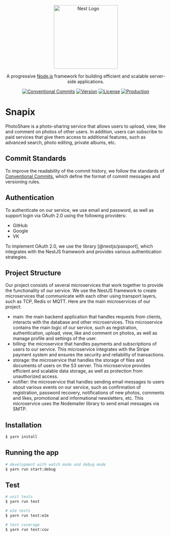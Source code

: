 <p align="center">
  <a href="http://nestjs.com/" target="blank"><img src="https://nestjs.com/img/logo-small.svg" width="200" alt="Nest Logo" /></a>
</p>

[circleci-image]: https://img.shields.io/circleci/build/github/nestjs/nest/master?token=abc123def456

[circleci-url]: https://circleci.com/gh/nestjs/nest

  <p align="center">A progressive <a href="http://nodejs.org" target="_blank">Node.js</a> framework for building efficient and scalable server-side applications.</p>
    <p align="center">
<a href="https://www.npmjs.com/~nestjscore" target="_blank"><img src="https://img.shields.io/badge/Conventional%20Commits-1.0.0-%23FE5196?logo=conventionalcommits&logoColor=white" alt="Conventional Commits" /></a>
<a href="https://github.com/KamenshikBackTeam/snapix/releases" target="_blank"><img src="https://img.shields.io/badge/version-0.0.1-blue" alt="Version" /></a>
<a href="https://github.com/KamenshikBackTeam/snapix" target="_blank"><img src="https://img.shields.io/npm/l/@nestjs/core.svg" alt="License" /></a>
<a href="https://9art.ru" target="_blank"><img src="https://img.shields.io/badge/production-brightgreen.svg" alt="Production"/></a>
</p>
  <!--[![Backers on Open Collective](https://opencollective.com/nest/backers/badge.svg)](https://opencollective.com/nest#backer)
  [![Sponsors on Open Collective](https://opencollective.com/nest/sponsors/badge.svg)](https://opencollective.com/nest#sponsor)-->

# Snapix

PhotoShare is a photo-sharing service that allows users to upload, view, like and comment on photos of other users. In
addition, users can subscribe to paid services that give them access to additional features, such as advanced search,
photo editing, private albums, etc.

## Commit Standards

To improve the readability of the commit history, we follow the standards
of [Conventional Commits](https://products.groupdocs.app/translation/markdown), which define the format of commit
messages and versioning rules.

## Authentication

To authenticate on our service, we use email and password, as well as support login via OAuth 2.0 using the following
providers:

- GitHub
- Google
- VK

To implement OAuth 2.0, we use the library [@nestjs/passport], which integrates with the NestJS framework and provides
various authentication strategies.

## Project Structure

Our project consists of several microservices that work together to provide the functionality of our service. We use the
NestJS framework to create microservices that communicate with each other using transport layers, such as TCP, Redis or
MQTT. Here are the main microservices of our project:

- main: the main backend application that handles requests from clients, interacts with the database and other
  microservices. This microservice contains the main logic of our service, such as registration, authentication, upload,
  view, like and comment on photos, as well as manage profile and settings of the user.
- billing: the microservice that handles payments and subscriptions of users to our service. This microservice
  integrates with the Stripe payment system and ensures the security and reliability of transactions.
- storage: the microservice that handles the storage of files and documents of users on the S3 server. This microservice
  provides efficient and scalable data storage, as well as protection from unauthorized access.
- notifier: the microservice that handles sending email messages to users about various events on our service, such as
  confirmation of registration, password recovery, notifications of new photos, comments and likes, promotional and
  informational newsletters, etc. This microservice uses the Nodemailer library to send email messages via SMTP.

## Installation

```bash
$ yarn install
```

## Running the app

```bash
# development with watch mode and debug mode
$ yarn run start:debug

```

## Test

```bash
# unit tests
$ yarn run test

# e2e tests
$ yarn run test:e2e

# test coverage
$ yarn run test:cov
```
